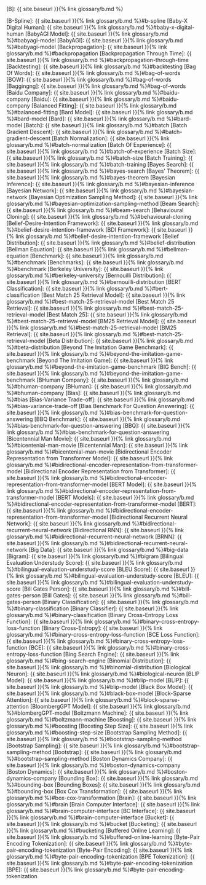 [B]: {{ site.baseurl }}{% link glossary/b.md %}

[B-Spline]: {{ site.baseurl }}{% link glossary/b.md %}#b-spline
[Baby-X Digital Human]: {{ site.baseurl }}{% link glossary/b.md %}#baby-x-digital-human
[BabyAGI Model]: {{ site.baseurl }}{% link glossary/b.md %}#babyagi-model
[BabyAGI]: {{ site.baseurl }}{% link glossary/b.md %}#babyagi-model
[Backpropagation]: {{ site.baseurl }}{% link glossary/b.md %}#backpropagation
[Backpropagation Through Time]: {{ site.baseurl }}{% link glossary/b.md %}#backpropagation-through-time
[Backtesting]: {{ site.baseurl }}{% link glossary/b.md %}#backtesting
[Bag Of Words]: {{ site.baseurl }}{% link glossary/b.md %}#bag-of-words
[BOW]: {{ site.baseurl }}{% link glossary/b.md %}#bag-of-words
[Baggingng]: {{ site.baseurl }}{% link glossary/b.md %}#bag-of-words
[Baidu Company]: {{ site.baseurl }}{% link glossary/b.md %}#baidu-company
[Baidu]: {{ site.baseurl }}{% link glossary/b.md %}#baidu-company
[Balanced Fitting]: {{ site.baseurl }}{% link glossary/b.md %}#balanced-fitting
[Bard Model]: {{ site.baseurl }}{% link glossary/b.md %}#bard-model
[Bard]: {{ site.baseurl }}{% link glossary/b.md %}#bard-model
[Batch]: {{ site.baseurl }}{% link glossary/b.md %}#batch
[Batch Gradient Descent]: {{ site.baseurl }}{% link glossary/b.md %}#batch-gradient-descent
[Batch Normalization]: {{ site.baseurl }}{% link glossary/b.md %}#batch-normalization
[Batch Of Experience]: {{ site.baseurl }}{% link glossary/b.md %}#batch-of-experience
[Batch Size]: {{ site.baseurl }}{% link glossary/b.md %}#batch-size
[Batch Training]: {{ site.baseurl }}{% link glossary/b.md %}#batch-training
[Bayes Search]: {{ site.baseurl }}{% link glossary/b.md %}#bayes-search
[Bayes' Theorem]: {{ site.baseurl }}{% link glossary/b.md %}#bayes-theorem
[Bayesian Inference]: {{ site.baseurl }}{% link glossary/b.md %}#bayesian-inference
[Bayesian Network]: {{ site.baseurl }}{% link glossary/b.md %}#bayesian-network
[Bayesian Optimization Sampling Method]: {{ site.baseurl }}{% link glossary/b.md %}#bayesian-optimization-sampling-method
[Beam Search]: {{ site.baseurl }}{% link glossary/b.md %}#beam-search
[Behavioural Cloning]: {{ site.baseurl }}{% link glossary/b.md %}#behavioural-cloning
[Belief-Desire-Intention Framework]: {{ site.baseurl }}{% link glossary/b.md %}#belief-desire-intention-framework
[BDI Framework]: {{ site.baseurl }}{% link glossary/b.md %}#belief-desire-intention-framework
[Belief Distribution]: {{ site.baseurl }}{% link glossary/b.md %}#belief-distribution
[Bellman Equation]: {{ site.baseurl }}{% link glossary/b.md %}#bellman-equation
[Benchmark]: {{ site.baseurl }}{% link glossary/b.md %}#benchmark
[Benchmarks]: {{ site.baseurl }}{% link glossary/b.md %}#benchmark
[Berkeley University]: {{ site.baseurl }}{% link glossary/b.md %}#berkeley-university
[Bernouilli Distribution]: {{ site.baseurl }}{% link glossary/b.md %}#bernouilli-distribution
[BERT Classification]: {{ site.baseurl }}{% link glossary/b.md %}#bert-classification
[Best Match 25 Retrieval Model]: {{ site.baseurl }}{% link glossary/b.md %}#best-match-25-retrieval-model
[Best Match 25 Retrieval]: {{ site.baseurl }}{% link glossary/b.md %}#best-match-25-retrieval-model
[Best Match 25]: {{ site.baseurl }}{% link glossary/b.md %}#best-match-25-retrieval-model
[BM25 Retrieval Model]: {{ site.baseurl }}{% link glossary/b.md %}#best-match-25-retrieval-model
[BM25 Retrieval]: {{ site.baseurl }}{% link glossary/b.md %}#best-match-25-retrieval-model
[Beta Distribution]: {{ site.baseurl }}{% link glossary/b.md %}#beta-distribution
[Beyond The Imitation Game Benchmark]: {{ site.baseurl }}{% link glossary/b.md %}#beyond-the-imitation-game-benchmark
[Beyond The Imitation Game]: {{ site.baseurl }}{% link glossary/b.md %}#beyond-the-imitation-game-benchmark
[BIG Bench]: {{ site.baseurl }}{% link glossary/b.md %}#beyond-the-imitation-game-benchmark
[BHuman Company]: {{ site.baseurl }}{% link glossary/b.md %}#bhuman-company
[BHuman]: {{ site.baseurl }}{% link glossary/b.md %}#bhuman-company
[Bias]: {{ site.baseurl }}{% link glossary/b.md %}#bias
[Bias-Variance Trade-off]: {{ site.baseurl }}{% link glossary/b.md %}#bias-variance-trade-off
[Bias Benchmark For Question Answering]: {{ site.baseurl }}{% link glossary/b.md %}#bias-benchmark-for-question-answering
[BBQ Benchmark]: {{ site.baseurl }}{% link glossary/b.md %}#bias-benchmark-for-question-answering
[BBQ]: {{ site.baseurl }}{% link glossary/b.md %}#bias-benchmark-for-question-answering
[Bicentennial Man Movie]: {{ site.baseurl }}{% link glossary/b.md %}#bicentenial-man-movie
[Bicentennial Man]: {{ site.baseurl }}{% link glossary/b.md %}#bicentenial-man-movie
[Bidirectional Encoder Representation from Transformer Model]: {{ site.baseurl }}{% link glossary/b.md %}#bidirectional-encoder-representation-from-transformer-model
[Bidirectional Encoder Representation from Transformer]: {{ site.baseurl }}{% link glossary/b.md %}#bidirectional-encoder-representation-from-transformer-model
[BERT Model]: {{ site.baseurl }}{% link glossary/b.md %}#bidirectional-encoder-representation-from-transformer-model
[BERT Models]: {{ site.baseurl }}{% link glossary/b.md %}#bidirectional-encoder-representation-from-transformer-model
[BERT]: {{ site.baseurl }}{% link glossary/b.md %}#bidirectional-encoder-representation-from-transformer-model
[Bidirectional Recurrent Neural Network]: {{ site.baseurl }}{% link glossary/b.md %}#bidirectional-recurrent-neural-network
[Bidirectional RNN]: {{ site.baseurl }}{% link glossary/b.md %}#bidirectional-recurrent-neural-network
[BRNN]: {{ site.baseurl }}{% link glossary/b.md %}#bidirectional-recurrent-neural-network
[Big Data]: {{ site.baseurl }}{% link glossary/b.md %}#big-data
[Bigram]: {{ site.baseurl }}{% link glossary/b.md %}#bigram
[Bilingual Evaluation Understudy Score]: {{ site.baseurl }}{% link glossary/b.md %}#bilingual-evaluation-understudy-score
[BLEU Score]: {{ site.baseurl }}{% link glossary/b.md %}#bilingual-evaluation-understudy-score
[BLEU]: {{ site.baseurl }}{% link glossary/b.md %}#bilingual-evaluation-understudy-score
[Bill Gates Person]: {{ site.baseurl }}{% link glossary/b.md %}#bill-gates-person
[Bill Gates]: {{ site.baseurl }}{% link glossary/b.md %}#bill-gates-person
[Binary Classification]: {{ site.baseurl }}{% link glossary/b.md %}#binary-classification
[Binary Classifier]: {{ site.baseurl }}{% link glossary/b.md %}#binary-classification
[Binary Cross-Entropy Loss Function]: {{ site.baseurl }}{% link glossary/b.md %}#binary-cross-entropy-loss-function
[Binary Cross-Entropy]: {{ site.baseurl }}{% link glossary/b.md %}#binary-cross-entropy-loss-function
[BCE Loss Function]: {{ site.baseurl }}{% link glossary/b.md %}#binary-cross-entropy-loss-function
[BCE]: {{ site.baseurl }}{% link glossary/b.md %}#binary-cross-entropy-loss-function
[Bing Search Engine]: {{ site.baseurl }}{% link glossary/b.md %}#bing-search-engine
[Binomial Distribution]: {{ site.baseurl }}{% link glossary/b.md %}#binomial-distribution
[Biological Neuron]: {{ site.baseurl }}{% link glossary/b.md %}#biological-neuron
[BLIP Model]: {{ site.baseurl }}{% link glossary/b.md %}#blip-model
[BLIP]: {{ site.baseurl }}{% link glossary/b.md %}#blip-model
[Black Box Model]: {{ site.baseurl }}{% link glossary/b.md %}#black-box-model
[Block-Sparse Attention]: {{ site.baseurl }}{% link glossary/b.md %}#block-sparse-attention
[BloombergGPT Model]: {{ site.baseurl }}{% link glossary/b.md %}#blombergGPT-model
[Boltzmann Machine]: {{ site.baseurl }}{% link glossary/b.md %}#boltzmann-machine
[Boosting]: {{ site.baseurl }}{% link glossary/b.md %}#boosting
[Boosting Step Size]: {{ site.baseurl }}{% link glossary/b.md %}#boosting-step-size
[Bootstrap Sampling Method]: {{ site.baseurl }}{% link glossary/b.md %}#bootstrap-sampling-method
[Bootstrap Sampling]: {{ site.baseurl }}{% link glossary/b.md %}#bootstrap-sampling-method
[Bootstrap]: {{ site.baseurl }}{% link glossary/b.md %}#bootstrap-sampling-method
[Boston Dynamics Company]: {{ site.baseurl }}{% link glossary/b.md %}#boston-dynamics-company
[Boston Dynamics]: {{ site.baseurl }}{% link glossary/b.md %}#boston-dynamics-company
[Bounding Box]: {{ site.baseurl }}{% link glossary/b.md %}#bounding-box
[Bounding Boxes]: {{ site.baseurl }}{% link glossary/b.md %}#bounding-box
[Box Cox Transformation]: {{ site.baseurl }}{% link glossary/b.md %}#box-cox-transformation
[Brain]: {{ site.baseurl }}{% link glossary/b.md %}#brain
[Brain Computer Interface]: {{ site.baseurl }}{% link glossary/b.md %}#brain-computer-interface
[BC Interface]: {{ site.baseurl }}{% link glossary/b.md %}#brain-computer-interface
[Bucket]: {{ site.baseurl }}{% link glossary/b.md %}#bucket
[Bucketing]: {{ site.baseurl }}{% link glossary/b.md %}#bucketing
[Buffered Online Learning]: {{ site.baseurl }}{% link glossary/b.md %}#buffered-online-learning
[Byte-Pair Encoding Tokenization]: {{ site.baseurl }}{% link glossary/b.md %}#byte-pair-encoding-tokenization
[Byte-Pair Encoding]: {{ site.baseurl }}{% link glossary/b.md %}#byte-pair-encoding-tokenization
[BPE Tokenization]: {{ site.baseurl }}{% link glossary/b.md %}#byte-pair-encoding-tokenization
[BPE]: {{ site.baseurl }}{% link glossary/b.md %}#byte-pair-encoding-tokenization
